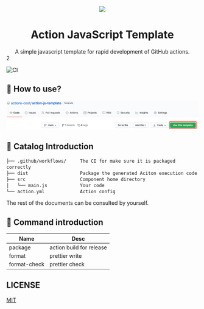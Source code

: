 <p align="center">
  <a href="">
    <img width="140" src="https://avatars.githubusercontent.com/u/73879334?s=200&v=4" />
  </a>
</p>

<h1 align="center">Action JavaScript Template</h1>
<div align="center">
A simple javascript template for rapid development of GitHub actions.
</div>2

![CI](https://github.com/actions-cool/action-js-template/workflows/CI/badge.svg)

## 🚀 How to use?

![](https://github.com/actions-cool/resources/blob/main/image/template-js.png?raw=true)

## 📒 Catalog Introduction

```
├── .github/workflows/     The CI for make sure it is packaged correctly
├── dist                   Package the generated Aciton execution code
├── src                    Component home directory
│   └── main.js            Your code
└── action.yml             Action config
```

The rest of the documents can be consulted by yourself.

## 🤖 Command introduction

| Name | Desc |
| -- | -- |
| package | action build for release |
| format | prettier write |
| format-check | prettier check |

## LICENSE

[MIT](https://github.com/actions-cool/action-js-template/blob/main/LICENSE)
